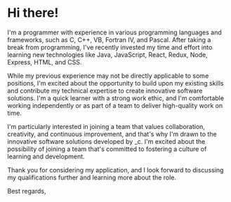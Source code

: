 # Hi there!

I'm a programmer with experience in various programming languages and frameworks, such as C, C++, VB, Fortran IV, and Pascal. After taking a break from programming, I've recently invested my time and effort into learning new technologies like Java, JavaScript, React, Redux, Node, Express, HTML, and CSS.

While my previous experience may not be directly applicable to some positions, I'm excited about the opportunity to build upon my existing skills and contribute my technical expertise to create innovative software solutions. I'm a quick learner with a strong work ethic, and I'm comfortable working independently or as part of a team to deliver high-quality work on time.

I'm particularly interested in joining a team that values collaboration, creativity, and continuous improvement, and that's why I'm drawn to the innovative software solutions developed by _c. I'm excited about the possibility of joining a team that's committed to fostering a culture of learning and development.

Thank you for considering my application, and I look forward to discussing my qualifications further and learning more about the role.

Best regards,
